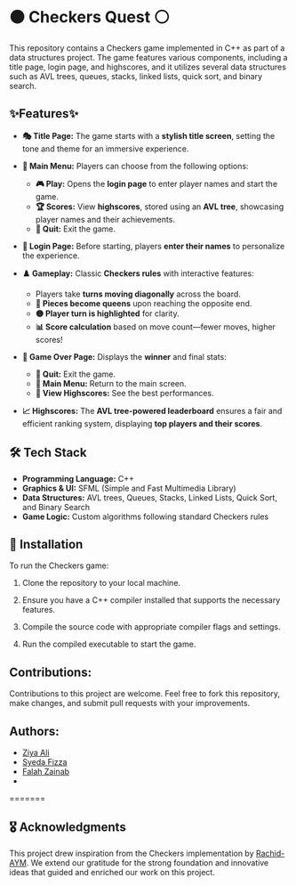 # ⚫ Checkers Quest ⚪

This repository contains a Checkers game implemented in C++ as part of a data structures project. The game features various components, including a title page, login page, and highscores, and it utilizes several data structures such as AVL trees, queues, stacks, linked lists, quick sort, and binary search.

## ✨Features✨
- **🎭 Title Page:** The game starts with a **stylish title screen**, setting the tone and theme for an immersive experience.  
- **📜 Main Menu:** Players can choose from the following options:  
  - **🎮 Play:** Opens the **login page** to enter player names and start the game.  
  - **🏆 Scores:** View **highscores**, stored using an **AVL tree**, showcasing player names and their achievements.  
  - **🚪 Quit:** Exit the game.  

- **🔑 Login Page:** Before starting, players **enter their names** to personalize the experience.  

- **♟️ Gameplay:** Classic **Checkers rules** with interactive features:  
  - Players take **turns moving diagonally** across the board.  
  - **👑 Pieces become queens** upon reaching the opposite end.  
  - **🟡 Player turn is highlighted** for clarity.  
  - **📊 Score calculation** based on move count—fewer moves, higher scores!  

- **🏁 Game Over Page:** Displays the **winner** and final stats:  
  - **🚪 Quit:** Exit the game.  
  - **🔄 Main Menu:** Return to the main screen.  
  - **🏅 View Highscores:** See the best performances.  

- **📈 Highscores:** The **AVL tree-powered leaderboard** ensures a fair and efficient ranking system, displaying **top players and their scores**.  

## 🛠️ Tech Stack  
- **Programming Language:** C++  
- **Graphics & UI:** SFML (Simple and Fast Multimedia Library)  
- **Data Structures:** AVL trees, Queues, Stacks, Linked Lists, Quick Sort, and Binary Search 
- **Game Logic:** Custom algorithms following standard Checkers rules

## 🚀 Installation 

To run the Checkers game:

1. Clone the repository to your local machine.
   
2. Ensure you have a C++ compiler installed that supports the necessary features.
   
3. Compile the source code with appropriate compiler flags and settings.
   
4. Run the compiled executable to start the game.


## Contributions:

Contributions to this project are welcome. Feel free to fork this repository, make changes, and submit pull requests with your improvements.

## Authors:

- [Ziya Ali](https://github.com/ziyyaa1)
- [Syeda Fizza](https://github.com/SFizzaR) 
- [Falah Zainab](https://github.com/FalahZainab)
- 
=======
## 🎖️ Acknowledgments  
This project drew inspiration from the Checkers implementation by  [Rachid-AYM](https://github.com/Rachid-AYM/Projects/tree/main/Checkers). 
We extend our gratitude for the strong foundation and innovative ideas that guided and enriched our work on this project.
